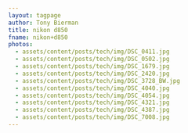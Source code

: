 ```yaml
---
layout: tagpage
author: Tony Bierman
title: nikon d850
fname: nikon+d850
photos:
  - assets/content/posts/tech/img/DSC_0411.jpg
  - assets/content/posts/tech/img/DSC_0502.jpg
  - assets/content/posts/tech/img/DSC_1679.jpg
  - assets/content/posts/tech/img/DSC_2420.jpg
  - assets/content/posts/tech/img/DSC_3728_BW.jpg
  - assets/content/posts/tech/img/DSC_4040.jpg
  - assets/content/posts/tech/img/DSC_4054.jpg
  - assets/content/posts/tech/img/DSC_4321.jpg
  - assets/content/posts/tech/img/DSC_4387.jpg
  - assets/content/posts/tech/img/DSC_7008.jpg
---
```

